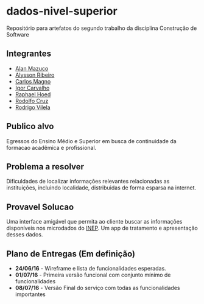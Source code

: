 # dados-nivel-superior
Repositório para artefatos do segundo trabalho da disciplina Construção de Software

## Integrantes
- [Alan Mazuco](https://github.com/alanMazuco)
- [Alysson Ribeiro](https://github.com/alyssondsr)
- [Carlos Magno](https://github.com/magno-ppca)
- [Igor Carvalho](https://github.com/igorSilCar)
- [Raphael Hoed](https://github.com/raphael-hoed)
- [Rodolfo Cruz](https://github.com/rodolfocruzbsb)
- [Rodrigo Vilela](https://github.com/rodrigovilela)

## Publico alvo
Egressos do Ensino Médio e Superior em busca de continuidade da formacao acadêmica e profissional.

## Problema a resolver
Dificuldades de localizar informações relevantes relacionadas as instituições, incluindo localidade, distribuidas de forma esparsa na internet.

## Provavel Solucao
Uma interface amigável que permita ao cliente buscar as informações disponíveis nos microdados do [INEP](http://portal.inep.gov.br/basica-levantamentos-microdados). Um app de tratamento e apresentação desses dados.

## Plano de Entregas (Em definição)
* **24/06/16** - Wireframe e lista de funcionalidades esperadas.
* **01/07/16** - Primeira versão funcional com conjunto mínimo de funcionalidades
* **08/07/16** - Versão Final do serviço com todas as funcionalidades importantes
